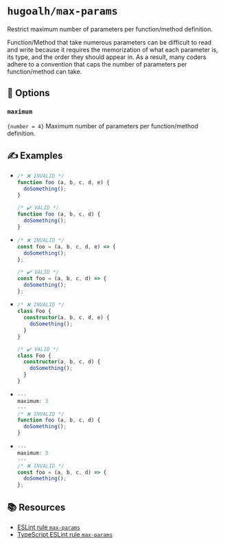 # `hugoalh/max-params`

Restrict maximum number of parameters per function/method definition.

Function/Method that take numerous parameters can be difficult to read and write because it requires the memorization of what each parameter is, its type, and the order they should appear in. As a result, many coders adhere to a convention that caps the number of parameters per function/method can take.

## 🔧 Options

### `maximum`

`{number = 4}` Maximum number of parameters per function/method definition.

## ✍️ Examples

- ```ts
  /* ❌ INVALID */
  function foo (a, b, c, d, e) {
    doSomething();
  }

  /* ✔️ VALID */
  function foo (a, b, c, d) {
    doSomething();
  }
  ```
- ```ts
  /* ❌ INVALID */
  const foo = (a, b, c, d, e) => {
    doSomething();
  };

  /* ✔️ VALID */
  const foo = (a, b, c, d) => {
    doSomething();
  };
  ```
- ```ts
  /* ❌ INVALID */
  class Foo {
    constructor(a, b, c, d, e) {
      doSomething();
    }
  }

  /* ✔️ VALID */
  class Foo {
    constructor(a, b, c, d) {
      doSomething();
    }
  }
  ```

- ```ts
  ---
  maximum: 3
  ---
  /* ❌ INVALID */
  function foo (a, b, c, d) {
    doSomething();
  }
  ```
- ```ts
  ---
  maximum: 3
  ---
  /* ❌ INVALID */
  const foo = (a, b, c, d) => {
    doSomething();
  };
  ```

## 📚 Resources

- [ESLint rule `max-params`](https://eslint.org/docs/latest/rules/max-params)
- [TypeScript ESLint rule `max-params`](https://typescript-eslint.io/rules/max-params/)
